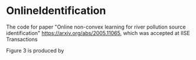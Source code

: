 # OnlineIdentification

The code for paper "Online non-convex learning for river pollution source identification" https://arxiv.org/abs/2005.11065, which was accepted at IISE Transactions

Figure 3 is produced by 
